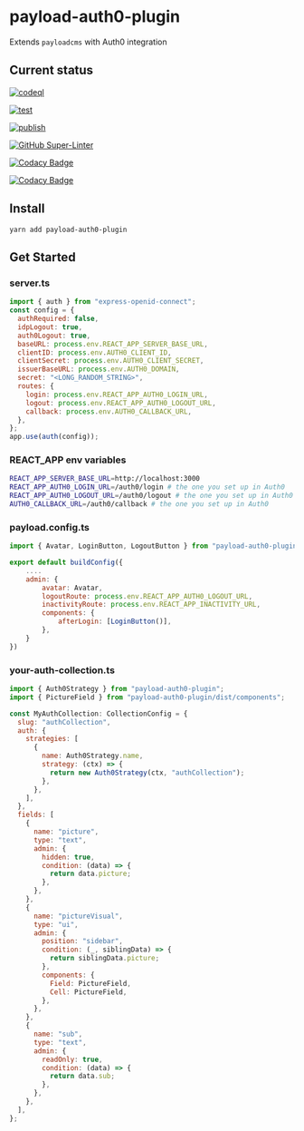 # payload-auth0-plugin

Extends `payloadcms` with Auth0 integration

## Current status

[![codeql](https://github.com/finkinfridom/payload-auth0-plugin/actions/workflows/codeql.yml/badge.svg)](https://github.com/finkinfridom/payload-auth0-plugin/actions/workflows/codeql.yml)

[![test](https://github.com/finkinfridom/payload-auth0-plugin/actions/workflows/test.yml/badge.svg)](https://github.com/finkinfridom/payload-auth0-plugin/actions/workflows/test.yml)

[![publish](https://github.com/finkinfridom/payload-auth0-plugin/actions/workflows/publish.yml/badge.svg)](https://github.com/finkinfridom/payload-auth0-plugin/actions/workflows/publish.yml)

[![GitHub Super-Linter](https://github.com/finkinfridom/payload-auth0-plugin/workflows/Lint%20Code%20Base/badge.svg)](https://github.com/finkinfridom/payload-auth0-plugin/actions/workflows/linter.yml)

[![Codacy Badge](https://app.codacy.com/project/badge/Grade/450dafca0414474b9e39f63e2159bb43)](https://www.codacy.com/gh/finkinfridom/payload-auth0-plugin/dashboard?utm_source=github.com&utm_medium=referral&utm_content=finkinfridom/payload-auth0-plugin&utm_campaign=Badge_Grade)

[![Codacy Badge](https://app.codacy.com/project/badge/Coverage/450dafca0414474b9e39f63e2159bb43)](https://www.codacy.com/gh/finkinfridom/payload-auth0-plugin/dashboard?utm_source=github.com&utm_medium=referral&utm_content=finkinfridom/payload-auth0-plugin&utm_campaign=Badge_Coverage)

## Install

`yarn add payload-auth0-plugin`

## Get Started

### server.ts

```js
import { auth } from "express-openid-connect";
const config = {
  authRequired: false,
  idpLogout: true,
  auth0Logout: true,
  baseURL: process.env.REACT_APP_SERVER_BASE_URL,
  clientID: process.env.AUTH0_CLIENT_ID,
  clientSecret: process.env.AUTH0_CLIENT_SECRET,
  issuerBaseURL: process.env.AUTH0_DOMAIN,
  secret: "<LONG_RANDOM_STRING>",
  routes: {
    login: process.env.REACT_APP_AUTH0_LOGIN_URL,
    logout: process.env.REACT_APP_AUTH0_LOGOUT_URL,
    callback: process.env.AUTH0_CALLBACK_URL,
  },
};
app.use(auth(config));
```

### REACT_APP env variables

```sh
REACT_APP_SERVER_BASE_URL=http://localhost:3000
REACT_APP_AUTH0_LOGIN_URL=/auth0/login # the one you set up in Auth0
REACT_APP_AUTH0_LOGOUT_URL=/auth0/logout # the one you set up in Auth0
AUTH0_CALLBACK_URL=/auth0/callback # the one you set up in Auth0
```

### payload.config.ts

```js
import { Avatar, LoginButton, LogoutButton } from "payload-auth0-plugin/dist/components";

export default buildConfig({
    ....
    admin: {
        avatar: Avatar,
        logoutRoute: process.env.REACT_APP_AUTH0_LOGOUT_URL,
        inactivityRoute: process.env.REACT_APP_INACTIVITY_URL,
        components: {
            afterLogin: [LoginButton()],
        },
    }
})
```

### your-auth-collection.ts

```js
import { Auth0Strategy } from "payload-auth0-plugin";
import { PictureField } from "payload-auth0-plugin/dist/components";

const MyAuthCollection: CollectionConfig = {
  slug: "authCollection",
  auth: {
    strategies: [
      {
        name: Auth0Strategy.name,
        strategy: (ctx) => {
          return new Auth0Strategy(ctx, "authCollection");
        },
      },
    ],
  },
  fields: [
    {
      name: "picture",
      type: "text",
      admin: {
        hidden: true,
        condition: (data) => {
          return data.picture;
        },
      },
    },
    {
      name: "pictureVisual",
      type: "ui",
      admin: {
        position: "sidebar",
        condition: (_, siblingData) => {
          return siblingData.picture;
        },
        components: {
          Field: PictureField,
          Cell: PictureField,
        },
      },
    },
    {
      name: "sub",
      type: "text",
      admin: {
        readOnly: true,
        condition: (data) => {
          return data.sub;
        },
      },
    },
  ],
};
```
